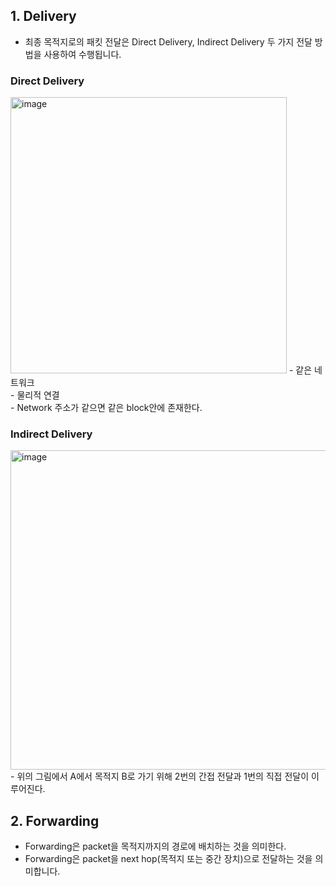 ## 1. Delivery
- 최종 목적지로의 패킷 전달은 Direct Delivery, Indirect Delivery 두 가지 전달 방법을 사용하여 수행됩니다.

### Direct Delivery
<img width="442" alt="image" src="https://user-images.githubusercontent.com/110087065/209628019-5845fb7c-23b4-42e6-a944-841e94eb58a4.png">
- 같은 네트워크 <br/>
- 물리적 연결 <br/>
- Network 주소가 같으면 같은 block안에 존재한다.<br/>

### Indirect Delivery
<img width="511" alt="image" src="https://user-images.githubusercontent.com/110087065/209628214-c359404e-be9c-4de9-a3e0-7ee8d58e5250.png">
- 위의 그림에서 A에서 목적지 B로 가기 위해 2번의 간접 전달과 1번의 직접 전달이 이루어진다.


## 2. Forwarding
- Forwarding은 packet을 목적지까지의 경로에 배치하는 것을 의미한다.
- Forwarding은 packet을 next hop(목적지 또는 중간 장치)으로 전달하는 것을 의미합니다.
